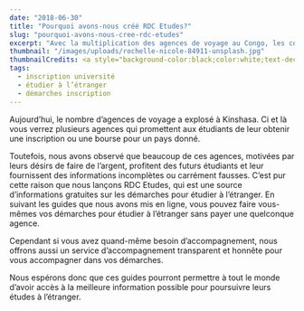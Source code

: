 ```yaml
---
date: "2018-06-30"
title: "Pourquoi avons-nous créé RDC Etudes?"
slug: "pourquoi-avons-nous-cree-rdc-etudes"
excerpt: "Avec la multiplication des agences de voyage au Congo, les congolais sont de plus en plus victimes de charlatans et escrocs qui profitent de leur manque d’information. Nous voulons mettre fin à ça."
thumbnail: "/images/uploads/rochelle-nicole-84911-unsplash.jpg"
thumbnailCredits: <a style="background-color:black;color:white;text-decoration:none;padding:4px 6px;font-family:-apple-system, BlinkMacSystemFont, &quot;San Francisco&quot;, &quot;Helvetica Neue&quot;, Helvetica, Ubuntu, Roboto, Noto, &quot;Segoe UI&quot;, Arial, sans-serif;font-size:12px;font-weight:bold;line-height:1.2;display:inline-block;border-radius:3px" href="https://unsplash.com/@rchllwlsn?utm_medium=referral&amp;utm_campaign=photographer-credit&amp;utm_content=creditBadge" target="_blank" rel="noopener noreferrer" title="Download free do whatever you want high-resolution photos from Rochelle Nicole"><span style="display:inline-block;padding:2px 3px"><svg xmlns="http://www.w3.org/2000/svg" style="height:12px;width:auto;position:relative;vertical-align:middle;top:-1px;fill:white" viewBox="0 0 32 32"><title>unsplash-logo</title><path d="M20.8 18.1c0 2.7-2.2 4.8-4.8 4.8s-4.8-2.1-4.8-4.8c0-2.7 2.2-4.8 4.8-4.8 2.7.1 4.8 2.2 4.8 4.8zm11.2-7.4v14.9c0 2.3-1.9 4.3-4.3 4.3h-23.4c-2.4 0-4.3-1.9-4.3-4.3v-15c0-2.3 1.9-4.3 4.3-4.3h3.7l.8-2.3c.4-1.1 1.7-2 2.9-2h8.6c1.2 0 2.5.9 2.9 2l.8 2.4h3.7c2.4 0 4.3 1.9 4.3 4.3zm-8.6 7.5c0-4.1-3.3-7.5-7.5-7.5-4.1 0-7.5 3.4-7.5 7.5s3.3 7.5 7.5 7.5c4.2-.1 7.5-3.4 7.5-7.5z"></path></svg></span><span style="display:inline-block;padding:2px 3px">Rochelle Nicole</span></a>
tags: 
  - inscription université
  - étudier à l’étranger
  - démarches inscription
---
```


Aujourd’hui, le nombre d’agences de voyage a explosé à Kinshasa.
Ci et là vous verrez plusieurs agences qui promettent aux étudiants de leur obtenir une inscription ou une bourse pour un pays donné.

Toutefois, nous avons observé que beaucoup de ces agences, motivées par leurs désirs de faire de l’argent, profitent des futurs étudiants et leur fournissent des informations incomplètes ou carrément fausses.
C’est pur cette raison que nous lançons RDC Etudes, qui est une source d’informations gratuites sur les démarches pour étudier à l’étranger.
En suivant les guides que nous avons mis en ligne, vous pouvez faire vous-mêmes vos démarches pour étudier à l’étranger sans payer une quelconque agence.

Cependant si vous avez quand-même besoin d’accompagnement, nous offrons aussi un service d’accompagnement transparent et honnête pour vous accompagner dans vos démarches.

Nous espérons donc que ces guides pourront permettre à tout le monde d’avoir accès à la meilleure information possible pour poursuivre leurs études à l’étranger.
